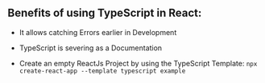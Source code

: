 ## Benefits of using TypeScript in React:
* It allows catching Errors earlier in Development
* TypeScript is severing as a Documentation

* Create an empty ReactJs Project by using the TypeScript Template: ```npx create-react-app --template typescript example```

